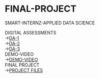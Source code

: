 # FINAL-PROJECT
SMART-INTERNZ-APPLIED DATA SCIENCE



DIGITAL ASSESSMENTS<br>
->[DA-1](https://github.com/Preethan17/DA-1)<br>
->[DA-2](https://github.com/Preethan17/DA-2)<br>
->[DA-3](https://github.com/Preethan17/DA-3)<br>
DEMO-VIDEO<br>
->[DEMO-VIDEO](https://drive.google.com/file/d/1JSKcqUNCJT6A7uIXNDVUIQzLw8DEANz7/view?usp=drivesdk)<br>
FINAL PROJECT<br>
->[PROJECT FILES](https://github.com/Preethan17/Flight-Price-Prediction)
